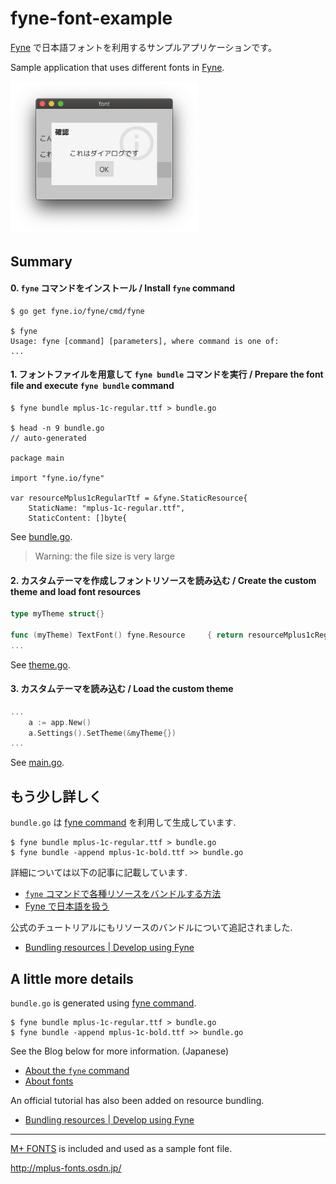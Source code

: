 fyne-font-example
====


[Fyne](https://fyne.io) で日本語フォントを利用するサンプルアプリケーションです。

Sample application that uses different fonts in [Fyne](https://fyne.io).

<img src="./resource/image.png" width=300>

## Summary

#### 0. `fyne` コマンドをインストール / Install `fyne` command

```
$ go get fyne.io/fyne/cmd/fyne

$ fyne
Usage: fyne [command] [parameters], where command is one of:
...
```

#### 1. フォントファイルを用意して `fyne bundle` コマンドを実行 / Prepare the font file and execute `fyne bundle` command

```
$ fyne bundle mplus-1c-regular.ttf > bundle.go

$ head -n 9 bundle.go
// auto-generated

package main

import "fyne.io/fyne"

var resourceMplus1cRegularTtf = &fyne.StaticResource{
	StaticName: "mplus-1c-regular.ttf",
	StaticContent: []byte{
```

See [bundle.go](./bundle.go).

> Warning: the file size is very large

#### 2. カスタムテーマを作成しフォントリソースを読み込む / Create the custom theme and load font resources

```go
type myTheme struct{}

func (myTheme) TextFont() fyne.Resource     { return resourceMplus1cRegularTtf }
...
```

See [theme.go](./theme.go).

#### 3. カスタムテーマを読み込む / Load the custom theme

```go
...
	a := app.New()
	a.Settings().SetTheme(&myTheme{})
...
```

See [main.go](./main.go).


## もう少し詳しく

`bundle.go` は [fyne command](https://github.com/fyne-io/fyne/tree/master/cmd/fyne) を利用して生成しています.

```
$ fyne bundle mplus-1c-regular.ttf > bundle.go
$ fyne bundle -append mplus-1c-bold.ttf >> bundle.go
```

詳細については以下の記事に記載しています.

- [`fyne` コマンドで各種リソースをバンドルする方法](https://lusingander.netlify.app/posts/200613-fyne-resourece/)
- [Fyne で日本語を扱う](https://lusingander.netlify.app/posts/200614-fyne-font/)

公式のチュートリアルにもリソースのバンドルについて追記されました.

- [Bundling resources | Develop using Fyne](https://developer.fyne.io/tutorial/bundle)


## A little more details

`bundle.go` is generated using [fyne command](https://github.com/fyne-io/fyne/tree/master/cmd/fyne).

```
$ fyne bundle mplus-1c-regular.ttf > bundle.go
$ fyne bundle -append mplus-1c-bold.ttf >> bundle.go
```

See the Blog below for more information. (Japanese)

- [About the `fyne` command](https://lusingander.netlify.app/posts/200613-fyne-resourece/)
- [About fonts](https://lusingander.netlify.app/posts/200614-fyne-font/)

An official tutorial has also been added on resource bundling.

- [Bundling resources | Develop using Fyne](https://developer.fyne.io/tutorial/bundle)

----

[M+ FONTS](http://mplus-fonts.osdn.jp/) is included and used as a sample font file.

http://mplus-fonts.osdn.jp/
